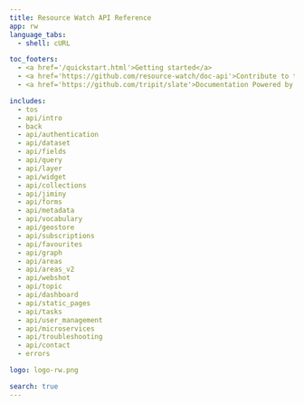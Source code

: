 ```yaml
---
title: Resource Watch API Reference
app: rw
language_tabs:
  - shell: cURL

toc_footers:
  - <a href='/quickstart.html'>Getting started</a>
  - <a href='https://github.com/resource-watch/doc-api'>Contribute to these docs</a>
  - <a href='https://github.com/tripit/slate'>Documentation Powered by Slate</a>

includes:
  - tos
  - api/intro
  - back
  - api/authentication
  - api/dataset
  - api/fields
  - api/query
  - api/layer
  - api/widget
  - api/collections
  - api/jiminy
  - api/forms
  - api/metadata
  - api/vocabulary
  - api/geostore
  - api/subscriptions
  - api/favourites
  - api/graph
  - api/areas
  - api/areas_v2
  - api/webshot
  - api/topic
  - api/dashboard
  - api/static_pages
  - api/tasks
  - api/user_management
  - api/microservices
  - api/troubleshooting
  - api/contact
  - errors

logo: logo-rw.png

search: true
---
```

